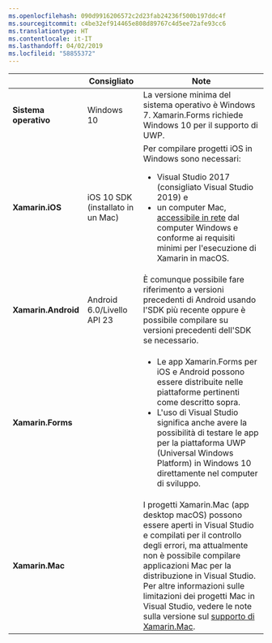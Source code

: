 ```yaml
---
ms.openlocfilehash: 090d9916206572c2d23fab24236f500b197ddc4f
ms.sourcegitcommit: c4be32ef914465e808d89767c4d5ee72afe93cc6
ms.translationtype: HT
ms.contentlocale: it-IT
ms.lasthandoff: 04/02/2019
ms.locfileid: "58855372"
---
```

||Consigliato|Note|
|---|---|---|
|**Sistema operativo**|Windows 10|La versione minima del sistema operativo è Windows 7. Xamarin.Forms richiede Windows 10 per il supporto di UWP.
|**Xamarin.iOS**|iOS 10 SDK (installato in un Mac)|Per compilare progetti iOS in Windows sono necessari:<ul><li>Visual Studio 2017 (consigliato Visual Studio 2019) e</li><li>un computer Mac, <a href="~/ios/get-started/installation/windows/connecting-to-mac/index.md">accessibile in rete</a> dal computer Windows e conforme ai requisiti minimi per l'esecuzione di Xamarin in macOS.</li></ul>|
|**Xamarin.Android**|Android 6.0/Livello API 23|È comunque possibile fare riferimento a versioni precedenti di Android usando l'SDK più recente oppure è possibile compilare su versioni precedenti dell'SDK se necessario.|
|**Xamarin.Forms**||<ul><li>Le app Xamarin.Forms per iOS e Android possono essere distribuite nelle piattaforme pertinenti come descritto sopra.</li><li>L'uso di Visual Studio significa anche avere la possibilità di testare le app per la piattaforma UWP (Universal Windows Platform) in Windows 10 direttamente nel computer di sviluppo.</li></ul>|
|**Xamarin.Mac**||I progetti Xamarin.Mac (app desktop macOS) possono essere aperti in Visual Studio e compilati per il controllo degli errori, ma attualmente non è possibile compilare applicazioni Mac per la distribuzione in Visual Studio. Per altre informazioni sulle limitazioni dei progetti Mac in Visual Studio, vedere le note sulla versione sul <a href="https://developer.xamarin.com/releases/vs/xamarin.vs_4/xamarin.vs_4.2/#Xamarin.Mac_minimum_support.">supporto di Xamarin.Mac</a>.|
